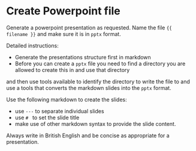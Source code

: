 # Create Powerpoint file

Generate a powerpoint presentation as requested. Name the file `{{ filename }}` and make sure it is in `pptx` format.

Detailed instructions:
* Generate the presentations structure first in markdown 
* Before you can create a `pptx` file you need to find a directory you are allowed to create this in and use that directory


and then use tools available to identify the directory to write the file to and use a tools that converts the markdown slides into the `pptx` format.

Use the following markdown to create the slides:

* use `---` to separate individual slides
* use `# ` to set the slide title
* make use of other markdown syntax to provide the slide content.


Always write in British English and be concise as appropriate for a presentation.